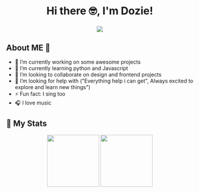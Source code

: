 <h1 align="center" > Hi there 🤓, I'm Dozie! </h1>
<h3 align="center"> <img src = "https://media.giphy.com/media/OhkMiKX0uMmLC/giphy.gif"> </h3> 


## About ME 🙈

- 🔭 I’m currently working on some awesome projects
- 🌱 I’m currently learning python and Javascript 
- 👯 I’m looking to collaborate on design and frontend projects
- 🤔 I’m looking for help with ("Everything help i can get", Always excited to explore and learn new things")
- ⚡ Fun fact: I sing too
- 🎧 I love music

## 🚀 My Stats
<div align="center">
<img height="140cm"src="https://github-readme-stats.vercel.app/api?username=doziee&show_icons=true&theme=dark-blue&hide=prs">
<img height="140cm" src="https://github-readme-stats.vercel.app/api/top-langs/?username=doziee&layout=compact&theme=midnight-blue""(https://github.com/doziee/github-readme-stats)">
</div>

